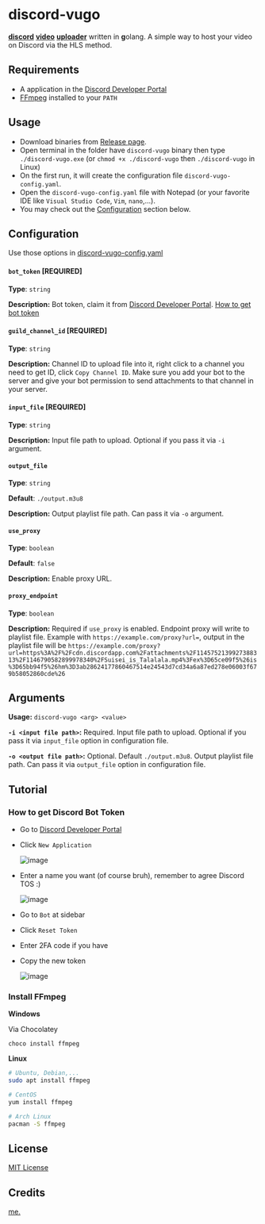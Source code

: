 # discord-vugo

<ins>**discord**</ins> <ins>**video**</ins> <ins>**uploader**</ins> written in <ins>**g**</ins>olang. A simple way to host your video on Discord via the HLS method.

## Requirements

- A application in the [Discord Developer Portal](https://discord.com/developers/applications)
- [FFmpeg](#install-ffmpeg) installed to your `PATH`

## Usage

- Download binaries from [Release page](https://github.com/michioxd/discord-vugo/releases/latest).
- Open terminal in the folder have `discord-vugo` binary then type `./discord-vugo.exe` (or `chmod +x ./discord-vugo` then `./discord-vugo` in Linux)
- On the first run, it will create the configuration file `discord-vugo-config.yaml`.
- Open the `discord-vugo-config.yaml` file with Notepad (or your favorite IDE like `Visual Studio Code`, `Vim`, `nano`,...).
- You may check out the [Configuration](#configuration) section below.

## Configuration

Use those options in [discord-vugo-config.yaml](discord-vugo-config.yaml.example)

#### `bot_token` [REQUIRED]

**Type**: `string`

**Description:** Bot token, claim it from [Discord Developer Portal](https://discord.com/developers/applications). [How to get bot token](#how-to-get-discord-bot-token)

#### `guild_channel_id` [REQUIRED]

**Type**: `string`

**Description:** Channel ID to upload file into it, right click to a channel you need to get ID, click `Copy Channel ID`. Make sure you add your bot to the server and give your bot permission to send attachments to that channel in your server.

#### `input_file` [REQUIRED]

**Type**: `string`

**Description:** Input file path to upload. Optional if you pass it via `-i` argument.

#### `output_file`

**Type**: `string`

**Default**: `./output.m3u8`

**Description:** Output playlist file path. Can pass it via `-o` argument.

#### `use_proxy`

**Type**: `boolean`

**Default**: `false`

**Description:** Enable proxy URL.

#### `proxy_endpoint`

**Type**: `boolean`

**Description:** Required if `use_proxy` is enabled. Endpoint proxy will write to playlist file. Example with `https://example.com/proxy?url=`, output in the playlist file will be `https://example.com/proxy?url=https%3A%2F%2Fcdn.discordapp.com%2Fattachments%2F1145752139927388313%2F1146790582899978340%2FSuisei_is_Talalala.mp4%3Fex%3D65ce09f5%26is%3D65bb94f5%26hm%3D3ab28624177860467514e24543d7cd34a6a87ed278e06003f679b58052860cde%26`

## Arguments

**Usage:** `discord-vugo <arg> <value>`

**`-i <input file path>`:** Required. Input file path to upload. Optional if you pass it via `input_file` option in configuration file.

**`-o <output file path>`:** Optional. Default `./output.m3u8`. Output playlist file path. Can pass it via `output_file` option in configuration file.

## Tutorial

### How to get Discord Bot Token

- Go to [Discord Developer Portal](https://discord.com/developers/applications)
- Click `New Application`

  ![image](https://github.com/michioxd/discord-vugo/assets/80969068/db5ad43f-f64f-43fc-a06e-a1a4f67a2476)

- Enter a name you want (of course bruh), remember to agree Discord TOS :)

  ![image](https://github.com/michioxd/discord-vugo/assets/80969068/8649070e-61f3-4618-93a6-321f08266442)

- Go to `Bot` at sidebar
- Click `Reset Token`
- Enter 2FA code if you have
- Copy the new token

  ![image](https://github.com/michioxd/discord-vugo/assets/80969068/c972ecb0-3722-48df-ad6f-885a768d111f)

### Install FFmpeg

**Windows**

Via Chocolatey

```batch
choco install ffmpeg
```

**Linux**

```bash
# Ubuntu, Debian,...
sudo apt install ffmpeg

# CentOS
yum install ffmpeg

# Arch Linux
pacman -S ffmpeg
```

## License

[MIT License](LICENSE)

## Credits

[me.](https://github.com/michioxd)
